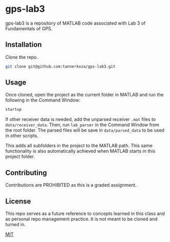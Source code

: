 # gps-lab3

gps-lab3 is a repository of MATLAB code associated with Lab 3 of Fundamentals of GPS.

## Installation

Clone the repo.

```sh
git clone git@github.com:tannerkoza/gps-lab3.git
```

## Usage

Once cloned, open the project as the current folder in MATLAB and run the following in the Command Window:

```sh
startup
```
If other receiver data is needed, add the unparsed receiver `.mat` files to `data/receiver_data`. Then, run `lab_parser` in the Command Window from the root folder. The parsed files will be save in `data/parsed_data` to be used in other scripts.

This adds all subfolders in the project to the MATLAB path. This same functionality is also automatically achieved when MATLAB starts in this project folder.  
## Contributing
Contributions are PROHIBITED as this is a graded assignment. 
## License
This repo serves as a future reference to concepts learned in this class and as personal repo management practice. It is not meant to be cloned and turned in.

[MIT](https://choosealicense.com/licenses/mit/)
